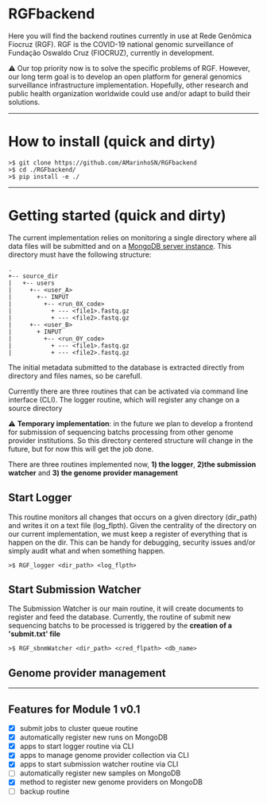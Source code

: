 # RGFbackend

Here you will find the backend routines currently in use at Rede Genômica Fiocruz (RGF).
RGF is the COVID-19 national genomic surveillance of Fundação Oswaldo Cruz (FIOCRUZ), currently in development.

:warning: Our top priority now is to solve the specific problems of RGF.
However, our long term goal is to develop an open platform for general genomics surveillance infrastructure implementation.
Hopefully, other research and public health organization worldwide could use and/or adapt to build their solutions.

---

# How to install (quick and dirty)

```{bash}
>$ git clone https://github.com/AMarinhoSN/RGFbackend
>$ cd ./RGFbackend/
>$ pip install -e ./
```

---
# Getting started (quick and dirty)

The current implementation relies on monitoring a single directory where all data files will be submitted and on a [MongoDB server instance](https://www.mongodb.com/). This directory must have the following structure:

```
.
+-- source_dir
|   +-- users
|     +-- <user_A>
|       +-- INPUT
|         +-- <run_0X_code>
|           + --- <file1>.fastq.gz
|           + --- <file2>.fastq.gz
|     +-- <user_B>
|       + INPUT
|         +-- <run_0Y_code>
|           + --- <file1>.fastq.gz
|           + --- <file2>.fastq.gz
```
The initial metadata submitted to the database is extracted directly from directory and files names, so be carefull.

Currently there are three routines that can be activated via command line interface (CLI).
The logger routine, which will register any change on a source directory

:warning: **Temporary implementation**: in the future we plan to develop a frontend for submission of sequencing batchs processing from other genome provider institutions.
So this directory centered structure will change in the future, but for now this will get the job done.

There are three routines implemented now, **1) the logger**, **2)the submission watcher** and **3) the genome provider management**

## Start Logger
This routine monitors all changes that occurs on a given directory (dir_path) and writes it on a text file (log_flpth).
Given the centrality of the directory on our current implementation, we must keep a register of everything that is happen on the dir.
This can be handy for debugging, security issues and/or simply audit what and when something happen.

```{bash}
>$ RGF_logger <dir_path> <log_flpth>
```

## Start Submission Watcher
The Submission Watcher is our main routine, it will create documents to register and feed the database.
Currently, the routine of submit new sequencing batchs to be processed is triggered by the **creation of a 'submit.txt' file**
```{bash}
>$ RGF_sbnmWatcher <dir_path> <cred_flpath> <db_name>
```
## Genome provider management

---

## Features for Module 1 v0.1
- [x] submit jobs to cluster queue routine
- [x] automatically register new runs on MongoDB
- [x] apps to start logger routine via CLI
- [x] apps to manage genome provider collection via CLI
- [x] apps to start submission watcher routine via CLI
- [ ] automatically register new samples on MongoDB
- [x] method to register new genome providers on MongoDB
- [ ] backup routine
